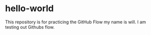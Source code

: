 # hello-world
This repository is for practicing the GitHub Flow
my name is will. I am testing out Githubs flow.
